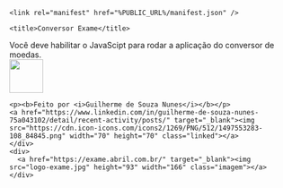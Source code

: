 
<!DOCTYPE html>
<html lang="en">
  <head>
    <meta charset="utf-8" />
    <link rel="icon" href=logo-exame.jpg />
    <meta name="viewport" content="width=device-width, initial-scale=1" />
    <meta name="theme-color" content="#000000" />
    <meta
      name="description"
      content="Conversor de Moedas"
    />
    <link rel="apple-touch-icon" href="%PUBLIC_URL%/logo192.png" />

    <link rel="manifest" href="%PUBLIC_URL%/manifest.json" />
    
    <title>Conversor Exame</title>
  </head>
  <body>
    <noscript>Você deve habilitar o JavaScipt para rodar a aplicação do conversor de moedas.</noscript>
    <div id="root"></div>
    <div>
      <img src="conversor.png" height="60" width="60" class="imagem2">
    </div>
    <div>
    
    <p><b>Feito por <i>Guilherme de Souza Nunes</i></b></p>
    <a href="https://www.linkedin.com/in/guilherme-de-souza-nunes-75a043102/detail/recent-activity/posts/" target="_blank"><img src="https://cdn.icon-icons.com/icons2/1269/PNG/512/1497553283-108_84845.png" width="70" height="70" class="linked"></a>
    </div>
    <div>
      <a href="https://exame.abril.com.br/" target="_blank"><img src="logo-exame.jpg" height="93" width="166" class="imagem"></a>
    </div>
  </body>
</html>
